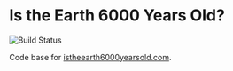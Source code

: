 # Is the Earth 6000 Years Old? 

![Build Status](https://www.codeship.io/projects/a53ae760-c575-0131-33eb-629493399bc1/status)

Code base for [istheearth6000yearsold.com](http://istheearth6000yearsold.com). 